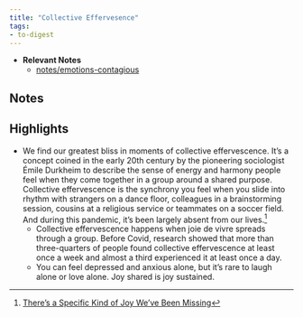 ```yaml
---
title: "Collective Effervesence"
tags:
- to-digest
---
```


- **Relevant Notes**
	- [notes/emotions-contagious](notes/emotions-contagious.md)


## Notes

## Highlights
- We find our greatest bliss in moments of collective effervescence. It’s a concept coined in the early 20th century by the pioneering sociologist Émile Durkheim to describe the sense of energy and harmony people feel when they come together in a group around a shared purpose. Collective effervescence is the synchrony you feel when you slide into rhythm with strangers on a dance floor, colleagues in a brainstorming session, cousins at a religious service or teammates on a soccer field. And during this pandemic, it’s been largely absent from our lives.[^1]
	- Collective effervescence happens when joie de vivre spreads through a group. Before Covid, research showed that more than three-quarters of people found collective effervescence at least once a week and almost a third experienced it at least once a day.
	- You can feel depressed and anxious alone, but it’s rare to laugh alone or love alone. Joy shared is joy sustained. 

[^1]: [There’s a Specific Kind of Joy We’ve Been Missing](https://www-nytimes-com.cdn.ampproject.org/c/s/www.nytimes.com/2021/07/10/opinion/sunday/covid-group-emotions-happiness.amp.html)